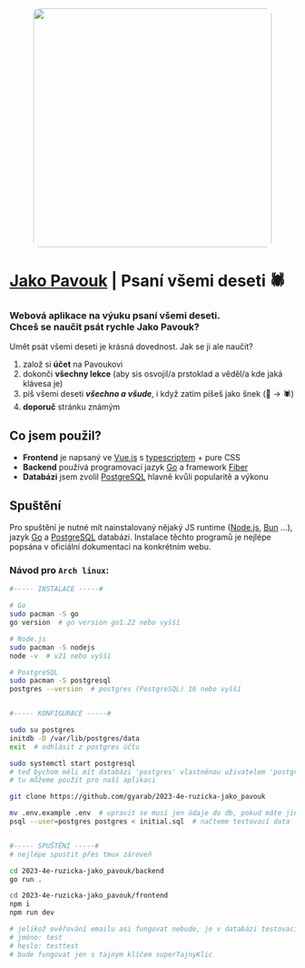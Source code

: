 <div align="center">
  <a href="https://jakopavouk.cz" target="_blank">
    <img src='https://jakopavouk.cz/OGnahled.png' width='420' style='border-radius: 10px;'>
  </a>
</div>

# [Jako Pavouk](https://jakopavouk.cz) | Psaní všemi deseti 🕷️
### Webová aplikace na výuku psaní všemi deseti. <br> Chceš se naučit psát rychle Jako Pavouk?

Umět psát všemi deseti je krásná dovednost. Jak se ji ale naučit?
1. založ si **účet** na Pavoukovi
2. dokonči **všechny lekce** (aby sis osvojil/a prstoklad a věděl/a kde jaká klávesa je)
3. piš všemi deseti **_všechno a všude_**, i když zatím píšeš jako šnek (🐌 -> 🕷️)
4. **doporuč** stránku známým

## Co jsem použil?
- **Frontend** je napsaný ve [Vue.js](https://vuejs.org/) s [typescriptem](https://www.typescriptlang.org/) + pure CSS
- **Backend** používá programovací jazyk [Go](https://go.dev/) a framework [Fiber](https://gofiber.io/)
- **Databázi** jsem zvolil [PostgreSQL](https://www.postgresql.org/) hlavně kvůli popularitě a výkonu

## Spuštění
Pro spuštění je nutné mít nainstalovaný nějaký JS runtime ([Node.js](https://nodejs.org/), [Bun](https://bun.sh/) ...), jazyk [Go](https://go.dev/) a [PostgreSQL](https://www.postgresql.org/) databázi. Instalace těchto programů je nejlépe popsána v oficiální dokumentaci na konkrétním webu.

### Návod pro `Arch linux`:

```sh
#----- INSTALACE -----#

# Go
sudo pacman -S go
go version  # go version go1.22 nebo vyšší

# Node.js
sudo pacman -S nodejs
node -v  # v21 nebo vyšší

# PostgreSQL
sudo pacman -S postgresql
postgres --version  # postgres (PostgreSQL) 16 nebo vyšší


#----- KONFIGURACE -----#

sudo su postgres
initdb -D /var/lib/postgres/data
exit  # odhlásit z postgres účtu

sudo systemctl start postgresql
# teď bychom měli mít databázi 'postgres' vlastněnou uživatelem 'postgres' bez hesla
# tu můžeme použít pro naší aplikaci

git clone https://github.com/gyarab/2023-4e-ruzicka-jako_pavouk

mv .env.example .env  # upravit se musí jen údaje do db, pokud máte jiné jméno než 'postgres'
psql --user=postgres postgres < initial.sql  # načteme testovací data


#----- SPUŠTĚNÍ -----#
# nejlépe spustit přes tmux zároveň

cd 2023-4e-ruzicka-jako_pavouk/backend
go run .

cd 2023-4e-ruzicka-jako_pavouk/frontend
npm i
npm run dev

# jelikož ověřování emailu asi fungovat nebude, je v databázi testovací uživatel:
# jméno: test
# heslo: testtest
# bude fungovat jen s tajným klíčem superTajnyKlic
```